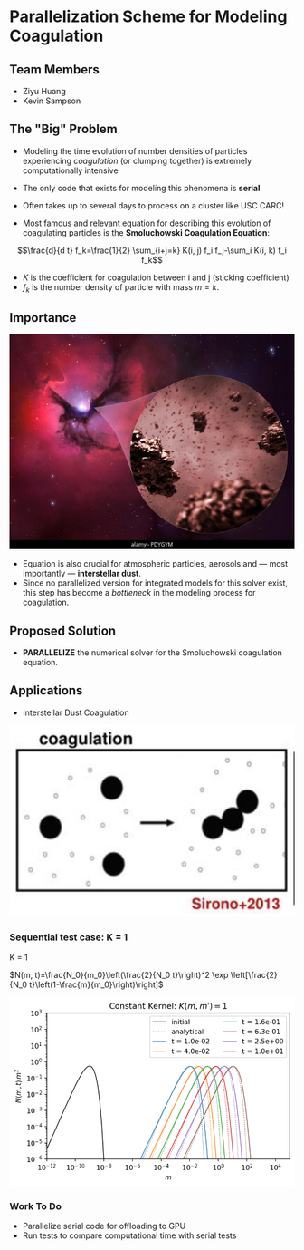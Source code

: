 # Parallelization Scheme for Modeling Coagulation


## Team Members

* Ziyu Huang
* Kevin Sampson



## The "Big" Problem

* Modeling the time evolution of number densities of particles experiencing *coagulation* (or clumping together) is extremely computationally intensive
* The only code that exists for modeling this phenomena is **serial**
* Often takes up to several days to process on a cluster like USC CARC!

* Most famous and relevant equation for describing this evolution of coagulating particles is the **Smoluchowski Coagulation Equation**:

$$\frac{d}{d t} f_k=\frac{1}{2} \sum_{i+j=k} K(i, j) f_i f_j-\sum_i K(i, k) f_i f_k$$

* $K$ is the coefficient for coagulation between i and j (sticking coefficient)
* $f_k$ is the number density of particle with mass $m = k$.

## Importance


![](https://github.com/DylanUSC/Parallel_Coagulation_Kernel/blob/main/Interstellar_dust.jpeg)

* Equation is also crucial for atmospheric particles, aerosols and — most importantly — **interstellar dust**. 
* Since no parallelized version for integrated models for this solver exist, this step has become a _bottleneck_ in the modeling process for coagulation.



## Proposed Solution 

* **PARALLELIZE** the numerical solver for the Smoluchowski coagulation equation.


## Applications

* Interstellar Dust Coagulation


![](https://github.com/DylanUSC/Parallel_Coagulation_Kernel/blob/main/Coagulation_Figure.png)

### Sequential test case: K = 1

K = 1

$N(m, t)=\frac{N_0}{m_0}\left(\frac{2}{N_0 t}\right)^2 \exp \left[\frac{2}{N_0 t}\left(1-\frac{m}{m_0}\right)\right]$

![](https://github.com/DylanUSC/Parallel_Coagulation_Kernel/blob/main/K1_Dustpy.png)

### Work To Do

* Parallelize serial code for offloading to GPU
* Run tests to compare computational time with serial tests

